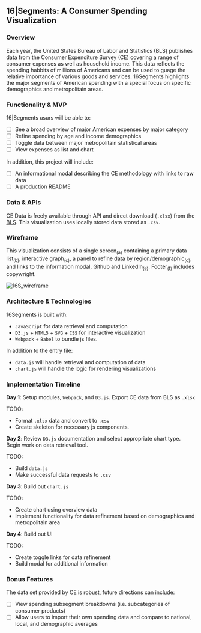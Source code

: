 ## 16|Segments: A Consumer Spending Visualization

### Overview

Each year, the United States Bureau of Labor and Statistics (BLS) publishes data from the Consumer Expenditure Survey (CE) covering a range of consumer expenses as well as household income. This data reflects the spending habbits of millions of Americans and can be used to guage the relative importance of various goods and services. 16Segments highlights the major segments of American spending with a special focus on specific demographics and metropolitain areas.  

### Functionality & MVP  
16|Segments usurs will be able to:

- [ ] See a broad overview of major American expenses by major category
- [ ] Refine spending by age and income demographics
- [ ] Toggle data between major metropolitain statistical areas
- [ ] View expenses as list and chart 

In addition, this project will include:

- [ ] An informational modal describing the CE methodology with links to raw data
- [ ] A production README

### Data & APIs

CE Data is freely available through API and direct download (`.xlsx`) from the [BLS](https://www.bls.gov/cex/home.htm). This visualization uses locally stored data stored as `.csv`.

### Wireframe

This visualization consists of a single screen<sub>(a)</sub> containing a primary data list<sub>(b)</sub>, interactive graph<sub>(c)</sub>, a panel to refine data by region/demographic<sub>(d)</sub>, and links to the information modal, Github and LinkedIn<sub>(e)</sub>. Footer<sub>(f)</sub> includes copywright.

![16S_wireframe](https://github.com/mrkvncnt/Toast/blob/master/assets/16S_wireframe.jpg)

### Architecture & Technologies

16Segments is built with:

- `JavaScript` for data retrieval and computation
- `D3.js` + `HTML5` + `SVG` + `CSS` for interactive visualization
- `Webpack` + `Babel` to bundle js files.

In addition to the entry file:

- `data.js` will handle retrieval and computation of data
- `chart.js` will handle the logic for rendering visualizations


### Implementation Timeline

**Day 1**: Setup modules, `Webpack`, and `D3.js`. Export CE data from BLS as `.xlsx`

TODO: 
- Format `.xlsx` data and convert to `.csv`
- Create skeleton for necessary js components.

**Day 2**: Review `D3.js` documentation and select appropriate chart type. Begin work on data retrieval tool.

TODO: 
- Build `data.js`
- Make successful data requests to `.csv`

**Day 3**: Build out `chart.js`

TODO:
- Create chart using overview data
- Implement functionality for data refinement based on demographics and metropolitain area


**Day 4**: Build out UI

TODO: 
- Create toggle links for data refinement
- Build modal for additional information


### Bonus Features

The data set provided by CE is robust, future directions can include:

- [ ] View spending subsegment breakdowns (i.e. subcategories of consumer products)
- [ ] Allow users to import their own spending data and compare to national, local, and demographic averages
